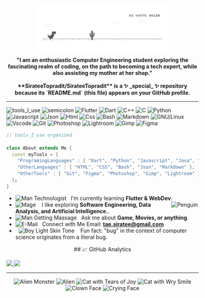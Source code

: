 <div align="center" width="50">

<img src="https://github.com/SirateeTopradit/SirateeTopradit/blob/main/images/dino_rounded.gif?raw=true" href="https://github.com/SirateeTopradit" alt=":)" width="70%"/> <br>
  
<p><strong>
"I am an enthusiastic Computer Engineering student exploring the fascinating realm of coding, on the path to becoming a tech expert, while also assisting my mother at her shop."
<br><br> **SirateeTopradit/SirateeTopradit** is a ✨ _special_ ✨ repository because its `README.md` (this file) appears on your GitHub profile.</strong></p>

</div>

<hr></hr>

![tools_I_use](https://img.shields.io/badge/-%F0%9F%9A%80%20Tools%20I%20use-orange)
![semicolon](https://img.shields.io/badge/-%3A-orange)
![Flutter](https://img.shields.io/badge/Flutter-%2302569B.svg?style=flat&logo=Flutter&logoColor=white)
![Dart](https://img.shields.io/badge/Dart-0175C2?style=flat&logo=dart&logoColor=white)
![C++](https://img.shields.io/badge/C%2B%2B-00599C?style=flat&logo=c%2B%2B&logoColor=white)
![C](https://img.shields.io/badge/C-00599C?style=flat&logo=c&logoColor=white)
![Python](https://img.shields.io/badge/Python-FFD43B?style=flat&logo=python&logoColor=darkgreen)
![Javascript](https://img.shields.io/badge/JavaScript-323330?style=flat&logo=javascript&logoColor=F7DF1E)
![Json](https://img.shields.io/badge/json-5E5C5C?style=flat&logo=json&logoColor=white)
![Html](https://img.shields.io/badge/HTML5-E34F26?style=flat&logo=html5&logoColor=white)
![Css](https://img.shields.io/badge/CSS3-1572B6?style=flat&logo=css3&logoColor=white)
![Bash](https://img.shields.io/badge/GNU%20Bash-4EAA25?style=flat&logo=GNU%20Bash&logoColor=white)
![Markdown](https://img.shields.io/badge/Markdown-000000?style=flat&logo=markdown&logoColor=white)
![GNU/Linux](https://img.shields.io/badge/Linux-FCC624?style=flat&logo=linux&logoColor=black)
![Vscode](https://img.shields.io/badge/Visual_Studio_Code-0078D4?style=flat&logo=visual%20studio%20code&logoColor=white)
![Git](https://img.shields.io/badge/GIT-E44C30?style=flat&logo=git&logoColor=white)
![Photoshop](https://img.shields.io/badge/Adobe%20Photoshop-31A8FF?style=flat&logo=Adobe%20Photoshop&logoColor=black)
![Lightroom](https://img.shields.io/badge/Adobe%20Lightroom-31A8FF?style=flat&logo=Adobe%20Lightroom&logoColor=white)
![Gimp](https://img.shields.io/badge/gimp-5C5543?style=flat&logo=gimp&logoColor=white)
![Figma](https://img.shields.io/badge/Figma-F24E1E?style=flat&logo=figma&logoColor=white)

```dart
// tools_I_use organized

class About extends Me { 
  const myTools = {  
    "ProgramingLanguages" : { "Dart", "Python", "Javascript", "Java", "c++" },
    "OtherLanguages" : { "HTML", "CSS", "Bash", "Json", "Markdown" },
    "OtherTools" : { "Git", "Figma", "Photoshop", "Gimp", "Lightroom" }
  };
}
```

-  <img src="https://raw.githubusercontent.com/Tarikul-Islam-Anik/Animated-Fluent-Emojis/master/Emojis/People/Man%20Technologist.png" alt="Man Technologist" width="25" height="25" /> &nbsp; I’m currently learning **Flutter & WebDev**. <img align="right" src="https://raw.githubusercontent.com/Tarikul-Islam-Anik/Animated-Fluent-Emojis/master/Emojis/Animals/Penguin.png" alt="Penguin" width="15%" /><br>
- <img src="https://raw.githubusercontent.com/Tarikul-Islam-Anik/Animated-Fluent-Emojis/master/Emojis/People/Mage.png" alt="Mage" width="25" height="25" />&nbsp;&nbsp;&nbsp; I like exploring **Software Engineering, Data Analysis, and Artificial Intelligence.**. <br>
- <img src="https://raw.githubusercontent.com/Tarikul-Islam-Anik/Animated-Fluent-Emojis/master/Emojis/People/Man%20Getting%20Massage.png" alt="Man Getting Massage" width="25" height="25" />&nbsp;&nbsp; Ask me about **Game, Movies, or anything**. <br>
- <img src="https://raw.githubusercontent.com/Tarikul-Islam-Anik/Animated-Fluent-Emojis/master/Emojis/Objects/E-Mail.png" alt="E-Mail" width="25" height="25" /> &nbsp; Connect with Me Email: **tae.siratee@gmail.com**<br>
- &nbsp;&nbsp;<img src="https://raw.githubusercontent.com/Tarikul-Islam-Anik/Animated-Fluent-Emojis/master/Emojis/People%20with%20professions/Boy%20Light%20Skin%20Tone.png" alt="Boy Light Skin Tone" width="25" height="25" />&nbsp;&nbsp;&nbsp;&nbsp;Fun fact: "bug" in the context of computer science originates from a literal bug.<br>

<div align="center" >
## 📈 GitHub Analytics
<p align="left">
<a href="https://github.com/SirateeTopradit">
  <img height="180em" src="https://github-readme-stats.vercel.app/api?username=SirateeTopradit&show_icons=true&theme=algolia&count_private=true" />
  <img height="180em" src="https://github-readme-stats.vercel.app/api/top-langs/?username=SirateeTopradit&theme=algolia&layout=compact" />
</a>
</p>
  
<hr></hr>

<img src="https://raw.githubusercontent.com/Tarikul-Islam-Anik/Animated-Fluent-Emojis/master/Emojis/Smilies/Alien%20Monster.png" alt="Alien Monster" width="100" height="100" />
<img src="https://raw.githubusercontent.com/Tarikul-Islam-Anik/Animated-Fluent-Emojis/master/Emojis/Smilies/Alien.png" alt="Alien" width="100" height="100" />
<img src="https://raw.githubusercontent.com/Tarikul-Islam-Anik/Animated-Fluent-Emojis/master/Emojis/Smilies/Cat%20with%20Tears%20of%20Joy.png" alt="Cat with Tears of Joy" width="100" height="100" />
<img src="https://raw.githubusercontent.com/Tarikul-Islam-Anik/Animated-Fluent-Emojis/master/Emojis/Smilies/Cat%20with%20Wry%20Smile.png" alt="Cat with Wry Smile" width="100" height="100" />
<img src="https://raw.githubusercontent.com/Tarikul-Islam-Anik/Animated-Fluent-Emojis/master/Emojis/Smilies/Clown%20Face.png" alt="Clown Face" width="100" height="100" />
<img src="https://raw.githubusercontent.com/Tarikul-Islam-Anik/Animated-Fluent-Emojis/master/Emojis/Smilies/Crying%20Face.png" alt="Crying Face" width="100" height="100" />

</div>

